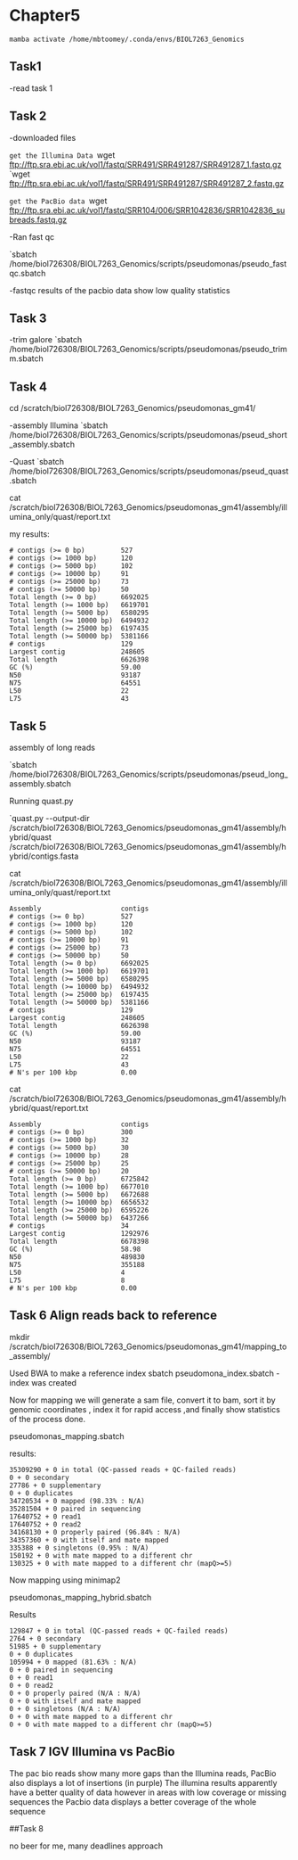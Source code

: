
# Chapter5

`mamba activate /home/mbtoomey/.conda/envs/BIOL7263_Genomics`


## Task1

-read task 1

## Task 2

-downloaded files

`get the Illumina Data
`wget ftp://ftp.sra.ebi.ac.uk/vol1/fastq/SRR491/SRR491287/SRR491287_1.fastq.gz
`wget ftp://ftp.sra.ebi.ac.uk/vol1/fastq/SRR491/SRR491287/SRR491287_2.fastq.gz

`get the PacBio data
`wget ftp://ftp.sra.ebi.ac.uk/vol1/fastq/SRR104/006/SRR1042836/SRR1042836_subreads.fastq.gz

-Ran fast qc 

`sbatch /home/biol726308/BIOL7263_Genomics/scripts/pseudomonas/pseudo_fastqc.sbatch

-fastqc results of the pacbio data show low quality statistics

## Task 3

-trim galore
`sbatch /home/biol726308/BIOL7263_Genomics/scripts/pseudomonas/pseudo_trimm.sbatch

## Task 4

cd /scratch/biol726308/BIOL7263_Genomics/pseudomonas_gm41/

-assembly Illumina
`sbatch /home/biol726308/BIOL7263_Genomics/scripts/pseudomonas/pseud_short_assembly.sbatch

-Quast
`sbatch /home/biol726308/BIOL7263_Genomics/scripts/pseudomonas/pseud_quast.sbatch

cat /scratch/biol726308/BIOL7263_Genomics/pseudomonas_gm41/assembly/illumina_only/quast/report.txt

my results:

```Assembly                    contigs
# contigs (>= 0 bp)         527
# contigs (>= 1000 bp)      120
# contigs (>= 5000 bp)      102
# contigs (>= 10000 bp)     91
# contigs (>= 25000 bp)     73
# contigs (>= 50000 bp)     50
Total length (>= 0 bp)      6692025
Total length (>= 1000 bp)   6619701
Total length (>= 5000 bp)   6580295
Total length (>= 10000 bp)  6494932
Total length (>= 25000 bp)  6197435
Total length (>= 50000 bp)  5381166
# contigs                   129
Largest contig              248605
Total length                6626398
GC (%)                      59.00
N50                         93187
N75                         64551
L50                         22
L75                         43
```
## Task 5

assembly of long reads

`sbatch /home/biol726308/BIOL7263_Genomics/scripts/pseudomonas/pseud_long_assembly.sbatch

Running quast.py

`quast.py --output-dir /scratch/biol726308/BIOL7263_Genomics/pseudomonas_gm41/assembly/hybrid/quast /scratch/biol726308/BIOL7263_Genomics/pseudomonas_gm41/assembly/hybrid/contigs.fasta

cat /scratch/biol726308/BIOL7263_Genomics/pseudomonas_gm41/assembly/illumina_only/quast/report.txt
```
Assembly                    contigs
# contigs (>= 0 bp)         527
# contigs (>= 1000 bp)      120
# contigs (>= 5000 bp)      102
# contigs (>= 10000 bp)     91
# contigs (>= 25000 bp)     73
# contigs (>= 50000 bp)     50
Total length (>= 0 bp)      6692025
Total length (>= 1000 bp)   6619701
Total length (>= 5000 bp)   6580295
Total length (>= 10000 bp)  6494932
Total length (>= 25000 bp)  6197435
Total length (>= 50000 bp)  5381166
# contigs                   129
Largest contig              248605
Total length                6626398
GC (%)                      59.00
N50                         93187
N75                         64551
L50                         22
L75                         43
# N's per 100 kbp           0.00
```
cat /scratch/biol726308/BIOL7263_Genomics/pseudomonas_gm41/assembly/hybrid/quast/report.txt

```
Assembly                    contigs
# contigs (>= 0 bp)         300
# contigs (>= 1000 bp)      32
# contigs (>= 5000 bp)      30
# contigs (>= 10000 bp)     28
# contigs (>= 25000 bp)     25
# contigs (>= 50000 bp)     20
Total length (>= 0 bp)      6725842
Total length (>= 1000 bp)   6677010
Total length (>= 5000 bp)   6672688
Total length (>= 10000 bp)  6656532
Total length (>= 25000 bp)  6595226
Total length (>= 50000 bp)  6437266
# contigs                   34
Largest contig              1292976
Total length                6678398
GC (%)                      58.98
N50                         489830
N75                         355188
L50                         4
L75                         8
# N's per 100 kbp           0.00
```

## Task 6 Align reads back to reference

mkdir /scratch/biol726308/BIOL7263_Genomics/pseudomonas_gm41/mapping_to_assembly/

Used BWA to make a reference index
sbatch pseudomona_index.sbatch
-index was created

Now for  mapping we will generate a sam file, convert it to bam, sort it by genomic coordinates , index it for rapid access ,and finally show statistics of the process done.

pseudomonas_mapping.sbatch

results:
```
35309290 + 0 in total (QC-passed reads + QC-failed reads)
0 + 0 secondary
27786 + 0 supplementary
0 + 0 duplicates
34720534 + 0 mapped (98.33% : N/A)
35281504 + 0 paired in sequencing
17640752 + 0 read1
17640752 + 0 read2
34168130 + 0 properly paired (96.84% : N/A)
34357360 + 0 with itself and mate mapped
335388 + 0 singletons (0.95% : N/A)
150192 + 0 with mate mapped to a different chr
130325 + 0 with mate mapped to a different chr (mapQ>=5)
```

Now mapping using minimap2

pseudomonas_mapping_hybrid.sbatch

Results
```
129847 + 0 in total (QC-passed reads + QC-failed reads)
2764 + 0 secondary
51985 + 0 supplementary
0 + 0 duplicates
105994 + 0 mapped (81.63% : N/A)
0 + 0 paired in sequencing
0 + 0 read1
0 + 0 read2
0 + 0 properly paired (N/A : N/A)
0 + 0 with itself and mate mapped
0 + 0 singletons (N/A : N/A)
0 + 0 with mate mapped to a different chr
0 + 0 with mate mapped to a different chr (mapQ>=5)
```

## Task 7 IGV Illumina vs PacBio

The pac bio reads show many more gaps than the Illumina reads, PacBio also displays a lot of insertions (in purple)
The illumina results apparently have a better quality of data however in areas with low coverage or missing sequences the Pacbio data displays a better coverage of the whole sequence

##Task 8 

no beer for me, many deadlines approach 